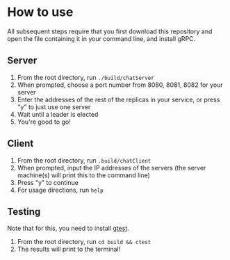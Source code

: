 # How to use
All subsequent steps require that you first download this repository and open the file containing it in your command line, and install gRPC.

## Server
1. From the root directory, run `./build/chatServer`
2. When prompted, choose a port number from 8080, 8081, 8082 for your server
3. Enter the addresses of the rest of the replicas in your service, or press "y" to just use one server
4. Wait until a leader is elected
5. You're good to go!

## Client
1. From the root directory, run `.build/chatClient`
2. When prompted, input the IP addresses of the servers (the server machine(s) will print this to the command line)
3. Press "y" to continue
4. For usage directions, run `help`

## Testing
Note that for this, you need to install [gtest](http://google.github.io/googletest/quickstart-cmake.html).

1. From the root directory, run `cd build && ctest`
2. The results will print to the terminal!

